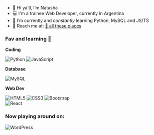 - 👋 Hi ya'll, I’m Natasha
- 💻 I'm a trainee Web Developer, currently in Argentina
- 🌱 I’m currently and _constantly_ learning Python, MySQL and JS/TS 
- 💌 Reach me at: [:unicorn: all these places](https://ifelse.carrd.co)

### Fav and learning 💞
**Coding**

![Python](https://img.shields.io/badge/python-3670A0?style=for-the-badge&logo=python&logoColor=ffdd54) ![JavaScript](https://img.shields.io/badge/javascript-%23323330.svg?style=for-the-badge&logo=javascript&logoColor=%23F7DF1E)

**Database**

![MySQL](https://img.shields.io/badge/mysql-%2300f.svg?style=for-the-badge&logo=mysql&logoColor=white)

**Web Dev**

![HTML5](https://img.shields.io/badge/html5-%23E34F26.svg?style=for-the-badge&logo=html5&logoColor=white) ![CSS3](https://img.shields.io/badge/css3-%231572B6.svg?style=for-the-badge&logo=css3&logoColor=white) ![Bootstrap](https://img.shields.io/badge/bootstrap-%23563D7C.svg?style=for-the-badge&logo=bootstrap&logoColor=white)  
 ![React](https://img.shields.io/badge/react-%2320232a.svg?style=for-the-badge&logo=react&logoColor=%2361DAFB)  

### Now playing around on:

![WordPress](https://img.shields.io/badge/WordPress-%23117AC9.svg?style=for-the-badge&logo=WordPress&logoColor=white)
